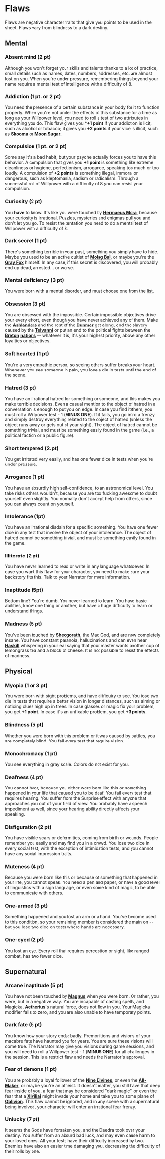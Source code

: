 # Flaws

Flaws are negative character traits that give you points to be used in the sheet. Flaws vary from blindness to a dark destiny.

## Mental
### Absent mind (2 pt)
Although you won't forget your skills and talents thanks to a lot of practice, small details such as names, dates, numbers, addresses, etc. are almost lost on you. When you're under pressure, remembering things beyond your name require a mental test of Intelligence with a difficulty of 8.

### Addiction (1 pt. or 2 pt)
You need the presence of a certain substance in your body for it to function properly. When you're not under the effects of this substance for a time as long as your Willpower level, you need to roll a test of two attributes in everything you do. This flaw gives you ***+1 point** if your addiction is licit, such as alcohol or tobacco; it gives you **+2 points** if your vice is illicit, such as **[Skooma](https://en.uesp.net/wiki/Lore:Skooma)** or **[Moon Sugar](https://en.uesp.net/wiki/Lore:Moon_Sugar)**.

### Compulsion (1 pt. or 2 pt)
Some say it's a bad habit, but your psyche actually forces you to have this behavior. A compulsion that gives you **+1 point** is something like extreme cleanliness or hygiene, perfectionism, arrogance, speaking too much or too loudly. A compulsion of **+2 points** is something illegal, immoral or dangerous, such as kleptomania, sadism or radicalism. Through a successful roll of Willpower with a difficulty of 8 you can resist your compulsion.

### Curiosity (2 pt)
You **have** to know. It's like you were touched by **[Hermaeus Mora](https://en.uesp.net/wiki/Lore:Hermaeus_Mora)**, because your curiosity is irrational. Puzzles, mysteries and enigmas pull you and don't let you go. To resist the tentation you need to do a mental test of Willpower with a difficulty of 8.

### Dark secret (1 pt)
There's something terrible in your past, something you simply have to hide. Maybe you used to be an active cultist of **[Molag Bal](https://en.uesp.net/wiki/Lore:Molag_Bal)**, or maybe you're the **[Gray Fox](https://en.uesp.net/wiki/Lore:Gray_Fox)** himself. In any case, if this secret is discovered, you will probably end up dead, arrested... or worse.

### Mental deficiency (3 pt)
You were born with a mental disorder, and must choose one from the [list](/rules/sheet/flaws/deficiencies).

### Obsession (3 pt)
You are obsessed with the impossible. Certain impossible objectives drive your every effort, even though you have never achieved any of them. Make the **[Ashlanders](https://en.uesp.net/wiki/Lore:Ashlanders)** and the rest of the **[Dunmer](https://en.uesp.net/wiki/Lore:Dunmer)** get along, end the slavery caused by the **[Telvanni](https://en.uesp.net/wiki/Lore:Telvanni)** or put an end to the political fights between the **[Breton](https://en.uesp.net/wiki/Lore:Breton)** **[nations](https://en.uesp.net/wiki/Lore:High_Rock)** -- whatever it is, it's your highest priority, above any other loyalties or objectives.

### Soft hearted (1 pt)
You're a very empathic person, so seeing others suffer breaks your heart. Whenever you see someone in pain, you lose a die in tests until the end of the scene.

### Hatred (3 pt)
You have an irrational hatred for something or someone, and this makes you make terrible decisions. Even a casual mention to the object of hatred in a conversation is enough to put you on edge. In case you find it/them, you must roll a Willpower test - 1 (**MINUS ONE**). If it fails, you go intro a frenzy and simply destroy everything related to the object of hatred (unless the object runs away or gets out of your sight). The object of hatred cannot be something trivial, and must be something easily found in the game (i.e., a political faction or a public figure).

### Short tempered (2.pt)
You get irritated very easily, and has one fewer dice in tests when you're under pressure.

### Arrogance (1 pt)
You have an absurdly high self-confidence, to an astronomical level. You take risks others wouldn't, because you are too fucking awesome to doubt yourself even slightly. You normally don't accept help from others, since you can always count on yourself.

### Intolerance (1pt)
You have an irrational disdain for a specific something. You have one fewer dice in any test that involve the object of your intolerance. The object of hatred cannot be something trivial, and must be something easily found in the game.

### Illiterate (2 pt)
You have never learned to read or write in any language whatsoever. In case you want this flaw for your character, you need to make sure your backstory fits this. Talk to your Narrator for more information.

### Inaptitude (5pt)
Bottom line? You're dumb. You never learned to learn. You have basic abilities, know one thing or another, but have a huge difficulty to learn or understand things.

### Madness (5 pt)
You've been touched by **[Sheogorath](https://en.uesp.net/wiki/Lore:Sheogorath)**, the Mad God, and are now completely insane. You have constant paranoia, hallucinations and can even hear **[Haskill](https://en.uesp.net/wiki/Lore:Haskill)** whispering in your ear saying that your master wants another cup of lemongrass tea and a block of cheese. It is not possible to resist the effects of madness.

## Physical
### Myopia (1 or 3 pt)
You were born with sight problems, and have difficulty to see. You lose two die in tests that require a better vision in longer distances, such as aiming or noticing clues high up in trees. In case glasses or magic fix your problem, you get **+1 point**. In case it's an unfixable problem, you get **+3 points**.

### Blindness (5 pt)
Whether you were born with this problem or it was caused by battles, you are completely blind. You fail every test that require vision.

### Monochromacy (1 pt)
You see everything in gray scale. Colors do not exist for you.

### Deafness (4 pt)
You cannot hear, because you either were born like this or something happened in your life that caused you to be deaf. You fail every test that requires hearing. You suffer from the Surprise effect with anyone that approaches you out of your field of view. You probably have a speech impediment as well, since your hearing ability directly affects your speaking.

### Disfiguration (2 pt)
You have visible scars or deformities, coming from birth or wounds. People remember you easily and may find you in a crowd. You lose two dice in every social test, with the exception of intimidation tests, and you cannot have any social impression traits.

### Muteness (4 pt)
Because you were born like this or because of something that happened in your life, you cannot speak. You need a pen and paper, or have a good level of linguistics with a sign language, or even some kind of magic, to be able to communicate with others.

### One-armed (3 pt)
Something happened and you lost an arm or a hand. You've become used to this condition, so your remaining member is considered the main on -- but you lose two dice on tests where hands are necessary.

### One-eyed (2 pt)
You lost an eye. Every roll that requires perception or sight, like ranged combat, has two fewer dice.

## Supernatural
### Arcane inaptitude (5 pt)
You have not been touched by **[Magnus](https://en.uesp.net/wiki/Lore:Magnus)** when you were born. Or rather, you were, but in a negative way. You are incapable of casting spells, and Magicka, **[Aetherius](https://en.uesp.net/wiki/Lore:Aetherius)**'s natural force, does not flow in you. Your Magicka modifier falls to zero, and you are also unable to have temporary points.

### Dark fate (5 pt)
You know how your story ends: badly. Premonitions and visions of your macabre fate have haunted you for years. You are sure these visions will come true. The Narrator may give you visions during game sessions, and you will need to roll a Willpower test - 1 (**MINUS ONE**) for all challenges in the session. This is a restrict flaw and needs the Narrator's approval.

### Fear of demons (1 pt)
You are probably a loyal follower of the **[Nine Divines](https://en.uesp.net/wiki/Lore:Divines)**, or even the **[All-Maker](https://en.uesp.net/wiki/Lore:All-Maker)**, or maybe you're an atheist. It doesn't matter, you still have that deep fear inside of you, a fear that may be considered "dark magic", or even the fear that a **[Xiviliai](https://en.uesp.net/wiki/Lore:Xiviliai)** might invade your home and take you to some plane of **[Oblivion](https://en.uesp.net/wiki/Lore:Oblivion)**. This flaw cannot be ignored, and in any scene with a supernatural being involved, your character will enter an irrational fear frenzy.

### Unlucky (7 pt)
It seems the Gods have forsaken you, and the Daedra took over your destiny. You suffer from an absurd bad luck, and may even cause harm to your loved ones. All your tests have their difficulty increased by two. Enemies have also an easier time damaging you, decreasing the difficulty of their rolls by one.
